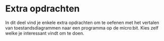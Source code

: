 # Extra opdrachten

In dit deel vind je enkele extra opdrachten om te oefenen met het vertalen van toestandsdiagrammen naar een programma op de micro:bit. Kies zelf welke je interessant vindt om te doen.